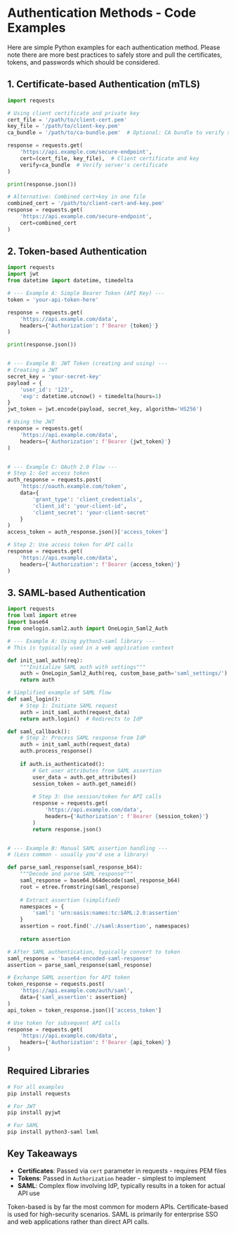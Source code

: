 # Authentication Methods - Code Examples
Here are simple Python examples for each authentication method. Please note there are more best practices to safely store and pull the certificates, tokens, and passwords which should be considered.

## **1. Certificate-based Authentication (mTLS)**

```python
import requests

# Using client certificate and private key
cert_file = '/path/to/client-cert.pem'
key_file = '/path/to/client-key.pem'
ca_bundle = '/path/to/ca-bundle.pem'  # Optional: CA bundle to verify server

response = requests.get(
    'https://api.example.com/secure-endpoint',
    cert=(cert_file, key_file),  # Client certificate and key
    verify=ca_bundle  # Verify server's certificate
)

print(response.json())

# Alternative: Combined cert+key in one file
combined_cert = '/path/to/client-cert-and-key.pem'
response = requests.get(
    'https://api.example.com/secure-endpoint',
    cert=combined_cert
)
```

## **2. Token-based Authentication**

```python
import requests
import jwt
from datetime import datetime, timedelta

# --- Example A: Simple Bearer Token (API Key) ---
token = 'your-api-token-here'

response = requests.get(
    'https://api.example.com/data',
    headers={'Authorization': f'Bearer {token}'}
)

print(response.json())


# --- Example B: JWT Token (creating and using) ---
# Creating a JWT
secret_key = 'your-secret-key'
payload = {
    'user_id': '123',
    'exp': datetime.utcnow() + timedelta(hours=1)
}
jwt_token = jwt.encode(payload, secret_key, algorithm='HS256')

# Using the JWT
response = requests.get(
    'https://api.example.com/data',
    headers={'Authorization': f'Bearer {jwt_token}'}
)


# --- Example C: OAuth 2.0 Flow ---
# Step 1: Get access token
auth_response = requests.post(
    'https://oauth.example.com/token',
    data={
        'grant_type': 'client_credentials',
        'client_id': 'your-client-id',
        'client_secret': 'your-client-secret'
    }
)
access_token = auth_response.json()['access_token']

# Step 2: Use access token for API calls
response = requests.get(
    'https://api.example.com/data',
    headers={'Authorization': f'Bearer {access_token}'}
)
```

## **3. SAML-based Authentication**

```python
import requests
from lxml import etree
import base64
from onelogin.saml2.auth import OneLogin_Saml2_Auth

# --- Example A: Using python3-saml library ---
# This is typically used in a web application context

def init_saml_auth(req):
    """Initialize SAML auth with settings"""
    auth = OneLogin_Saml2_Auth(req, custom_base_path='saml_settings/')
    return auth

# Simplified example of SAML flow
def saml_login():
    # Step 1: Initiate SAML request
    auth = init_saml_auth(request_data)
    return auth.login()  # Redirects to IdP

def saml_callback():
    # Step 2: Process SAML response from IdP
    auth = init_saml_auth(request_data)
    auth.process_response()
    
    if auth.is_authenticated():
        # Get user attributes from SAML assertion
        user_data = auth.get_attributes()
        session_token = auth.get_nameid()
        
        # Step 3: Use session/token for API calls
        response = requests.get(
            'https://api.example.com/data',
            headers={'Authorization': f'Bearer {session_token}'}
        )
        return response.json()


# --- Example B: Manual SAML assertion handling ---
# (Less common - usually you'd use a library)

def parse_saml_response(saml_response_b64):
    """Decode and parse SAML response"""
    saml_response = base64.b64decode(saml_response_b64)
    root = etree.fromstring(saml_response)
    
    # Extract assertion (simplified)
    namespaces = {
        'saml': 'urn:oasis:names:tc:SAML:2.0:assertion'
    }
    assertion = root.find('.//saml:Assertion', namespaces)
    
    return assertion

# After SAML authentication, typically convert to token
saml_response = 'base64-encoded-saml-response'
assertion = parse_saml_response(saml_response)

# Exchange SAML assertion for API token
token_response = requests.post(
    'https://api.example.com/auth/saml',
    data={'saml_assertion': assertion}
)
api_token = token_response.json()['access_token']

# Use token for subsequent API calls
response = requests.get(
    'https://api.example.com/data',
    headers={'Authorization': f'Bearer {api_token}'}
)
```

## **Required Libraries**

```bash
# For all examples
pip install requests

# For JWT
pip install pyjwt

# For SAML
pip install python3-saml lxml
```

## **Key Takeaways**

- **Certificates**: Passed via `cert` parameter in requests - requires PEM files
- **Tokens**: Passed in `Authorization` header - simplest to implement
- **SAML**: Complex flow involving IdP, typically results in a token for actual API use

Token-based is by far the most common for modern APIs. Certificate-based is used for high-security scenarios. SAML is primarily for enterprise SSO and web applications rather than direct API calls.
